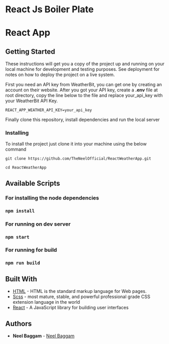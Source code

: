 # React Js Boiler Plate

# React App

## Getting Started

These instructions will get you a copy of the project up and running on your local machine for development and testing purposes. See deployment for notes on how to deploy the project on a live system.

First you need an API key from WeatherBit, you can get one by creating an account on their website.
After you got your API key, create a **.env** file at root directory, copy the line below to the file and replace your_api_key with your WeatherBit API Key.

```
REACT_APP_WEATHER_API_KEY=your_api_key
```

Finally clone this repository, install dependencies and run the local server

### Installing

To install the project just clone it into your machine using the below command

```
git clone https://github.com/TheNeelOfficial/ReactWeatherApp.git
```

```
cd ReactWeatherApp
```

## Available Scripts

### For installing the node dependencies

### `npm install`

### For running on dev server

### `npm start`

### For running for build

### `npm run build`

## Built With

- [HTML](https://www.w3schools.com/html/) - HTML is the standard markup language for Web pages.
- [Scss](https://sass-lang.com/) - most mature, stable, and powerful professional grade CSS extension language in the world
- [React](https://reactjs.org/) - A JavaScript library for building user interfaces

## Authors

- **Neel Baggam** - [Neel Baggam](www.theneelofficial.me)
